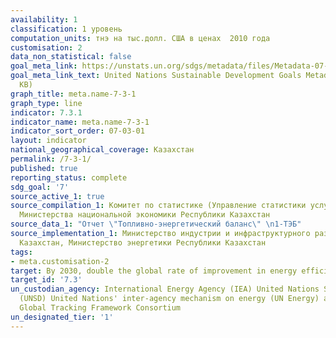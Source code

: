 ```yaml
---
availability: 1
classification: 1 уровень
computation_units: тнэ на тыс.долл. США в ценах  2010 года
customisation: 2
data_non_statistical: false
goal_meta_link: https://unstats.un.org/sdgs/metadata/files/Metadata-07-03-01.pdf
goal_meta_link_text: United Nations Sustainable Development Goals Metadata (PDF 192
  KB)
graph_title: meta.name-7-3-1
graph_type: line
indicator: 7.3.1
indicator_name: meta.name-7-3-1
indicator_sort_order: 07-03-01
layout: indicator
national_geographical_coverage: Казахстан
permalink: /7-3-1/
published: true
reporting_status: complete
sdg_goal: '7'
source_active_1: true
source_compilation_1: Комитет по статистике (Управление статистики услуг и энергетики)
  Министерства национальной экономики Республики Казахстан
source_data_1: "Отчет \"Топливно-энергетический баланс\" \n1-ТЭБ"
source_implementation_1: Министерство индустрии и инфраструктурного развития Республики
  Казахстан, Министерство энергетики Республики Казахстан
tags:
- meta.customisation-2
target: By 2030, double the global rate of improvement in energy efficiency
target_id: '7.3'
un_custodian_agency: International Energy Agency (IEA) United Nations Statistics Division
  (UNSD) United Nations' inter-agency mechanism on energy (UN Energy) and the SE4ALL
  Global Tracking Framework Consortium
un_designated_tier: '1'
---
```

